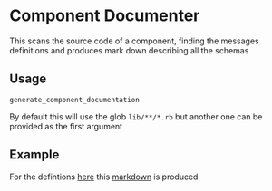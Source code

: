 # Component Documenter

This scans the source code of a component, finding the messages definitions and produces mark down describing all the schemas

## Usage

`generate_component_documentation`

By default this will use the glob `lib/**/*.rb` but another one can be provided as the first argument

## Example

For the defintions [here](lib/component_documenter/controls/source_code/multiple_commands_and_events.rb.txt) this [markdown](lib/component_documenter/controls/source_code/multiple_commands_and_events.md) is produced
